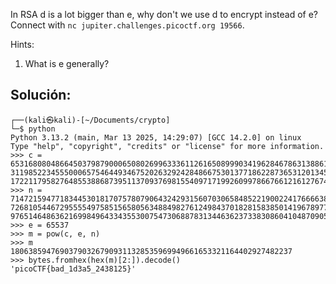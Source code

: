 In RSA d is a lot bigger than e, why don't we use d to encrypt instead of e? Connect with `nc jupiter.challenges.picoctf.org 19566`.

Hints:
1. What is e generally?

## Solución:
```
┌──(kali㉿kali)-[~/Documents/crypto]
└─$ python                                              
Python 3.13.2 (main, Mar 13 2025, 14:29:07) [GCC 14.2.0] on linux
Type "help", "copyright", "credits" or "license" for more information.
>>> c = 65316808048664503798790006508026996333611261650899903419628467863138861328672533028809720387297360169253781\
3119852234555000657546449346752026329242848667530137718622873653120134565235282617094855220360577661458710069806487\
1722117958276485538868739511370937698155409717199260997866766121612767443208200381318
>>> n = 71472159477183445301817075780790643242931560703065848522190022417666638049573266706756562174156399263746679\
7268105446729555549758515658056348849827612498437018281583850141967897741800555413580035147857181495847143327290378\
97651464863621699849643343553007547306887831344636237338308604104870905269986620798667
>>> e = 65537
>>> m = pow(c, e, n)
>>> m
180638594769037903267909311328535969949661653321164402927482237
>>> bytes.fromhex(hex(m)[2:]).decode()
'picoCTF{bad_1d3a5_2438125}'

```